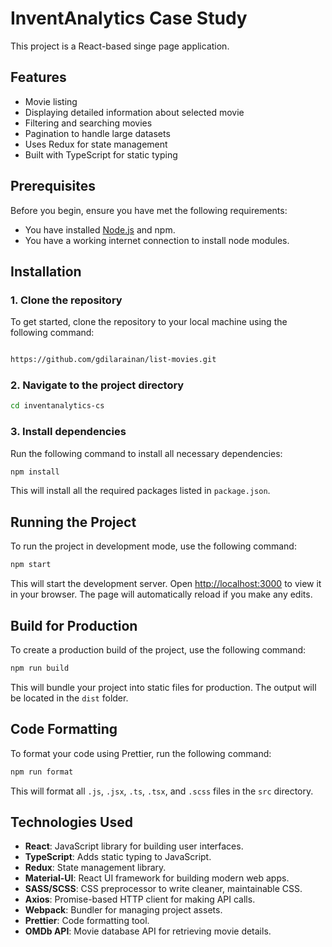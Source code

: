 
# InventAnalytics Case Study

This project is a React-based singe page application.

## Features

- Movie listing 
- Displaying detailed information about selected movie
- Filtering and searching movies
- Pagination to handle large datasets
- Uses Redux for state management
- Built with TypeScript for static typing

## Prerequisites

Before you begin, ensure you have met the following requirements:

- You have installed [Node.js](https://nodejs.org/en/) and npm.
- You have a working internet connection to install node modules.

## Installation

### 1. Clone the repository

To get started, clone the repository to your local machine using the following command:

```bash

https://github.com/gdilarainan/list-movies.git
```

### 2. Navigate to the project directory

```bash
cd inventanalytics-cs
```

### 3. Install dependencies

Run the following command to install all necessary dependencies:

```bash
npm install
```

This will install all the required packages listed in `package.json`.

## Running the Project

To run the project in development mode, use the following command:

```bash
npm start
```

This will start the development server. Open [http://localhost:3000](http://localhost:3000) to view it in your browser. The page will automatically reload if you make any edits.

## Build for Production

To create a production build of the project, use the following command:

```bash
npm run build
```

This will bundle your project into static files for production. The output will be located in the `dist` folder.

## Code Formatting

To format your code using Prettier, run the following command:

```bash
npm run format
```

This will format all `.js`, `.jsx`, `.ts`, `.tsx`, and `.scss` files in the `src` directory.


## Technologies Used

- **React**: JavaScript library for building user interfaces.
- **TypeScript**: Adds static typing to JavaScript.
- **Redux**: State management library.
- **Material-UI**: React UI framework for building modern web apps.
- **SASS/SCSS**: CSS preprocessor to write cleaner, maintainable CSS.
- **Axios**: Promise-based HTTP client for making API calls.
- **Webpack**: Bundler for managing project assets.
- **Prettier**: Code formatting tool.
- **OMDb API**: Movie database API for retrieving movie details.

